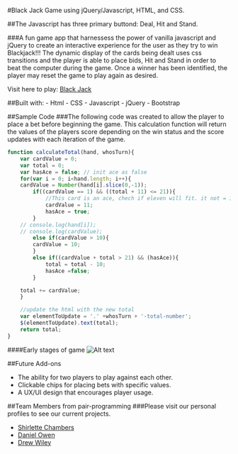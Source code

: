 #Black Jack Game using jQuery/Javascript, HTML, and CSS.

##The Javascript has three primary buttond: Deal, Hit and Stand.

<!-- ![Alt text](img/revelry4.png "Revelry Logo") -->


###A fun game app that harnessess the power of vanilla javascript and jQuery to create an interactive experience for the user as they try to win Blackjack!!! The dynamic display of the cards being dealt uses css transitions and the player is able to place bids, Hit and Stand in order to beat the computer during the game. Once a winner has been identified, the player may reset the game to play again as desired.

Visit here to play: [Black Jack](http://shirletterly.com/blackjack/)

##Built with:
	- Html
	- CSS
	- Javascript
	- jQuery 
	- Bootstrap

##Sample Code
###The following code was created to allow the player to place a bet before beginning the game. This calculation function will return the values of the players score depending on the win status and the score updates with each iteration of the game.
```javascript
function calculateTotal(hand, whosTurn){
	var cardValue = 0;
	var total = 0;
	var hasAce = false; // init ace as false
	for(var i = 0; i<hand.length; i++){
	cardValue = Number(hand[i].slice(0,-1));
		if((cardValue == 1) && ((total + 11) <= 21)){
			//This card is an ace, chech if eleven will fit. it not = 1
			cardValue = 11;
			hasAce = true;
		}
	// console.log(hand[i]);
	// console.log(cardValue);
		else if(cardValue > 10){
		cardValue = 10;
		}
		else if((cardValue + total > 21) && (hasAce)){
			total = total - 10;
			hasAce =false;
		}

	total += cardValue;
	}

	//update the html with the new total
	var elementToUpdate = '.' +whosTurn + '-total-number';
	$(elementToUpdate).text(total);
	return total;
}
```


####Early stages of game
![Alt text](imgages/screenshot.jpg "Early stages of game")

##Future Add-ons
- The ability for two players to play against each other.
- Clickable chips for placing bets with specific values.
- A UX/UI design that encourages player usage.


##Team Members from pair-programming
###Please visit our personal profiles to see our current projects.
- [Shirlette Chambers](https://github.com/Shirlazybrat)
- [Daniel Owen](https://github.com/daniel-owen)
- [Drew Wiley](https://github.com/drewwiley)
